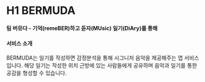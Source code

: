# H1 BERMUDA
**팀 버뮤다 - 기억(remeBER)하고 듣자(MUsic) 일기(DiAry)를 통해**

#### 서비스 소개
BERMUDA는 일기를 작성하면 감정분석을 통해 시그니처 음악을 제공해주는 앱 서비스입니다. 해당 일기는 작성한 위치 근방에 있는 사람들에게 공유하며 음악과 일기를 통한 공감을 형성할 수 있습니다. 
